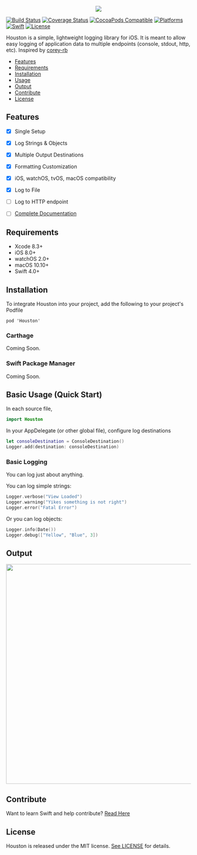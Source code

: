 <p align="center">
  <img src="https://imgur.com/RBbeVa2.png"/>
</p>

[![Build Status](https://travis-ci.org/RudyB/Houston.svg?branch=master)](https://travis-ci.org/RudyB/Houston)
[![Coverage Status](https://coveralls.io/repos/github/RudyB/Houston/badge.svg?branch=master)](https://coveralls.io/github/RudyB/Houston?branch=master)
[![CocoaPods Compatible](https://img.shields.io/cocoapods/v/Houston.svg)](https://cocoapods.org/pods/Houston)
[![Platforms](https://img.shields.io/cocoapods/p/Houston.svg?style=flat)](https://cocoapods.org/pods/Houston)
[![Swift](http://img.shields.io/badge/swift-4.0-brightgreen.svg)](https://cocoapods.org/pods/Houston)
[![License](https://img.shields.io/cocoapods/l/Houston.svg?style=flat)](#license)




Houston is a simple, lightweight logging library for iOS. It is meant to allow easy logging of application data to multiple endpoints (console, stdout, http, etc).
Inspired by [corey-rb](https://github.com/corey-rb)

- [Features](#features)
- [Requirements](#requirements)
- [Installation](#installation)
- [Usage](#usage)
- [Output](#output)
- [Contribute](#contribute)
- [License](#license)



## Features
- [x] Single Setup
- [x] Log Strings & Objects
- [x] Multiple Output Destinations
- [x] Formatting Customization
- [x] iOS, watchOS, tvOS, macOS compatibility
- [x] Log to File
- [ ] Log to HTTP endpoint
- [ ] [Complete Documentation](http://cocoadocs.org/docsets/Houston)


## Requirements
* Xcode 8.3+
* iOS 8.0+
* watchOS 2.0+
* macOS 10.10+
* Swift 4.0+


## Installation

To integrate Houston into your project, add the following to your project's Podfile

`pod 'Houston'`

### Carthage
Coming Soon.

### Swift Package Manager
Coming Soon.

<a name="usage"></a>
## Basic Usage (Quick Start)

In each source file,
```swift
import Houston
```

In your AppDelegate (or other global file), configure log destinations
```swift
let consoleDestination = ConsoleDestination()
Logger.add(destination: consoleDestination)
```

### Basic Logging
You can log just about anything.

You can log simple strings:

```swift
Logger.verbose("View Loaded")
Logger.warning("Yikes something is not right")
Logger.error("Fatal Error")
```

Or you can log objects:
```swift
Logger.info(Date())
Logger.debug(["Yellow", "Blue", 3])
```

## Output
<img src="https://imgur.com/0orGsD3.png" width="600px"/>

## Contribute
Want to learn Swift and help contribute? [Read Here](https://github.com/RudyB/Houston/blob/master/CONTRIBUTING.md)

## License
Houston is released under the MIT license. [See LICENSE](https://github.com/RudyB/Houston/blob/master/LICENSE) for details.
